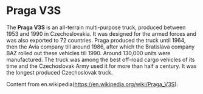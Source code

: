 # Praga V3S

The **Praga V3S** is an all-terrain multi-purpose truck, produced between 1953 and 1990 in Czechoslovakia. It was designed for the armed forces and was also exported to 72 countries. Praga produced the truck until 1964, then the Avia company till around 1986, after which the Bratislava company BAZ rolled out these vehicles till 1990. Around 130,000 units were manufactured. The truck was among the best off-road cargo vehicles of its time and the Czechoslovak Army used it for more than half a century. It was the longest produced Czechoslovak truck.

Content from en.wikipedia(https://en.wikipedia.org/wiki/Praga_V3S).
